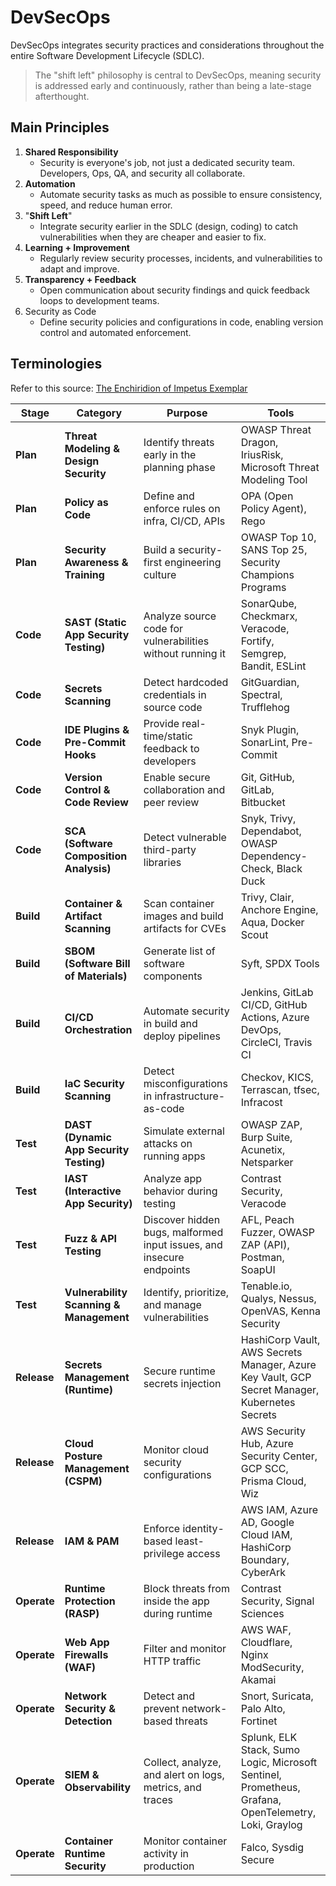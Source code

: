 # DevSecOps

DevSecOps integrates security practices and considerations throughout the entire Software Development Lifecycle (SDLC).

> The "shift left" philosophy is central to DevSecOps, meaning security is addressed early and continuously, rather than being a late-stage afterthought.

## Main Principles

1. **Shared Responsibility**
   - Security is everyone's job, not just a dedicated security team. Developers, Ops, QA, and security all collaborate.
2. **Automation**
   - Automate security tasks as much as possible to ensure consistency, speed, and reduce human error.
3. "**Shift Left**"
   - Integrate security earlier in the SDLC (design, coding) to catch vulnerabilities when they are cheaper and easier to fix.
4. **Learning + Improvement**
   - Regularly review security processes, incidents, and vulnerabilities to adapt and improve.
5. **Transparency + Feedback**
   - Open communication about security findings and quick feedback loops to development teams.
6. Security as Code
   - Define security policies and configurations in code, enabling version control and automated enforcement.

## Terminologies

Refer to this source: [The Enchiridion of Impetus Exemplar](https://shellsharks.com/threat-modeling)

| **Stage**   | **Category**                            | **Purpose**                                                          | **Tools**                                                                                            |
| ----------- | --------------------------------------- | -------------------------------------------------------------------- | ---------------------------------------------------------------------------------------------------- |
| **Plan**    | **Threat Modeling & Design Security**   | Identify threats early in the planning phase                         | OWASP Threat Dragon, IriusRisk, Microsoft Threat Modeling Tool                                       |
| **Plan**    | **Policy as Code**                      | Define and enforce rules on infra, CI/CD, APIs                       | OPA (Open Policy Agent), Rego                                                                        |
| **Plan**    | **Security Awareness & Training**       | Build a security-first engineering culture                           | OWASP Top 10, SANS Top 25, Security Champions Programs                                               |
| **Code**    | **SAST (Static App Security Testing)**  | Analyze source code for vulnerabilities without running it           | SonarQube, Checkmarx, Veracode, Fortify, Semgrep, Bandit, ESLint                                     |
| **Code**    | **Secrets Scanning**                    | Detect hardcoded credentials in source code                          | GitGuardian, Spectral, Trufflehog                                                                    |
| **Code**    | **IDE Plugins & Pre-Commit Hooks**      | Provide real-time/static feedback to developers                      | Snyk Plugin, SonarLint, Pre-Commit                                                                   |
| **Code**    | **Version Control & Code Review**       | Enable secure collaboration and peer review                          | Git, GitHub, GitLab, Bitbucket                                                                       |
| **Code**    | **SCA (Software Composition Analysis)** | Detect vulnerable third-party libraries                              | Snyk, Trivy, Dependabot, OWASP Dependency-Check, Black Duck                                          |
| **Build**   | **Container & Artifact Scanning**       | Scan container images and build artifacts for CVEs                   | Trivy, Clair, Anchore Engine, Aqua, Docker Scout                                                     |
| **Build**   | **SBOM (Software Bill of Materials)**   | Generate list of software components                                 | Syft, SPDX Tools                                                                                     |
| **Build**   | **CI/CD Orchestration**                 | Automate security in build and deploy pipelines                      | Jenkins, GitLab CI/CD, GitHub Actions, Azure DevOps, CircleCI, Travis CI                             |
| **Build**   | **IaC Security Scanning**               | Detect misconfigurations in infrastructure-as-code                   | Checkov, KICS, Terrascan, tfsec, Infracost                                                           |
| **Test**    | **DAST (Dynamic App Security Testing)** | Simulate external attacks on running apps                            | OWASP ZAP, Burp Suite, Acunetix, Netsparker                                                          |
| **Test**    | **IAST (Interactive App Security)**     | Analyze app behavior during testing                                  | Contrast Security, Veracode                                                                          |
| **Test**    | **Fuzz & API Testing**                  | Discover hidden bugs, malformed input issues, and insecure endpoints | AFL, Peach Fuzzer, OWASP ZAP (API), Postman, SoapUI                                                  |
| **Test**    | **Vulnerability Scanning & Management** | Identify, prioritize, and manage vulnerabilities                     | Tenable.io, Qualys, Nessus, OpenVAS, Kenna Security                                                  |
| **Release** | **Secrets Management (Runtime)**        | Secure runtime secrets injection                                     | HashiCorp Vault, AWS Secrets Manager, Azure Key Vault, GCP Secret Manager, Kubernetes Secrets        |
| **Release** | **Cloud Posture Management (CSPM)**     | Monitor cloud security configurations                                | AWS Security Hub, Azure Security Center, GCP SCC, Prisma Cloud, Wiz                                  |
| **Release** | **IAM & PAM**                           | Enforce identity-based least-privilege access                        | AWS IAM, Azure AD, Google Cloud IAM, HashiCorp Boundary, CyberArk                                    |
| **Operate** | **Runtime Protection (RASP)**           | Block threats from inside the app during runtime                     | Contrast Security, Signal Sciences                                                                   |
| **Operate** | **Web App Firewalls (WAF)**             | Filter and monitor HTTP traffic                                      | AWS WAF, Cloudflare, Nginx ModSecurity, Akamai                                                       |
| **Operate** | **Network Security & Detection**        | Detect and prevent network-based threats                             | Snort, Suricata, Palo Alto, Fortinet                                                                 |
| **Operate** | **SIEM & Observability**                | Collect, analyze, and alert on logs, metrics, and traces             | Splunk, ELK Stack, Sumo Logic, Microsoft Sentinel, Prometheus, Grafana, OpenTelemetry, Loki, Graylog |
| **Operate** | **Container Runtime Security**          | Monitor container activity in production                             | Falco, Sysdig Secure                                                                                 |
